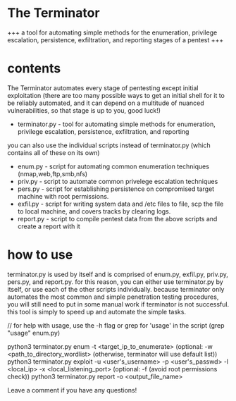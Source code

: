 # The Terminator
+++ a tool for automating simple methods for the enumeration, privilege escalation, persistence, exfiltration, and reporting stages of a pentest +++

# contents
The Terminator automates every stage of pentesting except initial exploitation (there are too many possible ways to get an initial shell for it to be reliably automated, and it can depend on a multitude of nuanced vulnerabilities, so that stage is up to you, good luck!)
- terminator.py - tool for automating simple methods for enumeration, privilege escalation, persistence, exfiltration, and reporting

you can also use the individual scripts instead of terminator.py (which contains all of these on its own)
- enum.py - script for automating common enumeration techniques (nmap,web,ftp,smb,nfs)
- priv.py - script to automate common privelege escalation techniques
- pers.py - script for establishing persistence on compromised target machine with root permissions.
- exfil.py - script for writing system data and /etc files to file, scp the file to local machine, and covers tracks by clearing logs.
- report.py - script to compile pentest data from the above scripts and create a report with it

# how to use
terminator.py is used by itself and is comprised of enum.py, exfil.py, priv.py, pers.py, and report.py. for this reason, you can either use terminator.py by itself, or use each of the other scripts individually. because terminator only automates the most common and simple penetration testing procedures, you will still need to put in some manual work if terminator is not successful. this tool is simply to speed up and automate the simple tasks.

// for help with usage, use the -h flag or grep for 'usage' in the script (grep "usage" enum.py)

python3 terminator.py enum -t <target_ip_to_enumerate> (optional: -w <path_to_directory_wordlist> (otherwise, terminator will use default list))
python3 terminator.py exploit -u <user's_username> -p <user's_passwd> -l <local_ip> -x <local_listening_port> (optional: -f (avoid root permissions check))
python3 terminator.py report -o <output_file_name>


Leave a comment if you have any questions!
